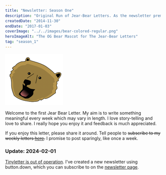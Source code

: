 ```yaml
---
title: "Newsletter: Season One"
description: "Original Run of Jear-Bear Letters. As the newsletter premise explains, I explore aspects of my life and reflect on them. I take the time to explore myself and come to a deeper understanding of who I am and where I want to be. Sometimes I get serious and write about topics below the water line. Other times, I find a narrative around recent events of my life."
createdDate: "2014-11-30"
endDate: "2017-01-03"
coverImage: "../../images/bear-colored-regular.png"
heroImageAlt: "The OG Bear Mascot for The Jear-Bear Letters"
tag: "season_1"
---
```


![Bear Letterhead](../../images/bear-colored-regular.png)

Welcome to the first Jear Bear Letter. My aim is to write something meaningful every week which may vary in length. I love story-telling and love to share. I really hope you enjoy it and feedback is much appreciated.

If you enjoy this letter, please share it around. Tell people to ~~subscribe to my weekly letters [here](https://tinyletter.com/jeremywong).~~ I promise to post sparingly, like once a week.

### Update: 2024-02-01

[Tinyletter is out of operation](https://mailchi.mp/85e4c601669a/tinylettersunsetcurrent-221169). I've created a new newsletter using button.down, which you can subscribe to on the [newsletter page](/curation/newsletter#subscribe).
